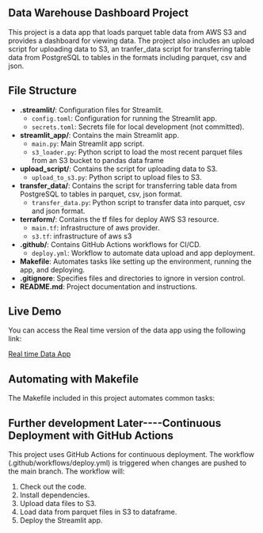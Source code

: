 ## Data Warehouse Dashboard Project

This project is a data app that loads parquet table data from AWS S3 and provides a dashboard for viewing data. The project also includes an upload script for uploading data to S3, an tranfer_data script for transferring table data from PostgreSQL to tables in the formats including parquet, csv and json.

## File Structure

- **.streamlit/**: Configuration files for Streamlit.
  - `config.toml`: Configuration for running the Streamlit app.
  - `secrets.toml`: Secrets file for local development (not committed).
- **streamlit_app/**: Contains the main Streamlit app.
  - `main.py`: Main Streamlit app script.
  - `s3_loader.py`: Python script to load the most recent parquet files from an S3 bucket to pandas data frame
- **upload_script/**: Contains the script for uploading data to S3.
  - `upload_to_s3.py`: Python script to upload files to S3.
- **transfer_data/**: Contains the script for transferring table data from PostgreSQL to tables in parquet, csv, json format.
  - `transfer_data.py`: Python script to transfer data into parquet, csv and json format.
- **terraform/**: Contains the tf files for deploy AWS S3 resource.
  - `main.tf`: infrastructure of aws provider.
  - `s3.tf`: infrastructure of aws s3
- **.github/**: Contains GitHub Actions workflows for CI/CD.
  - `deploy.yml`: Workflow to automate data upload and app deployment.
- **Makefile**: Automates tasks like setting up the environment, running the app, and deploying.
- **.gitignore**: Specifies files and directories to ignore in version control.
- **README.md**: Project documentation and instructions.

## Live Demo

You can access the Real time version of the data app using the following link:

[Real time Data App](https://de-alapin-totesys-team-data-app.streamlit.app/)


## Automating with Makefile
The Makefile included in this project automates common tasks:


## Further development Later----Continuous Deployment with GitHub Actions
This project uses GitHub Actions for continuous deployment. 
The workflow (.github/workflows/deploy.yml) is triggered when changes are pushed to the main branch. 
The workflow will:

1. Check out the code.
2. Install dependencies.
3. Upload data files to S3.
4. Load data from parquet files in S3 to dataframe.
5. Deploy the Streamlit app.

